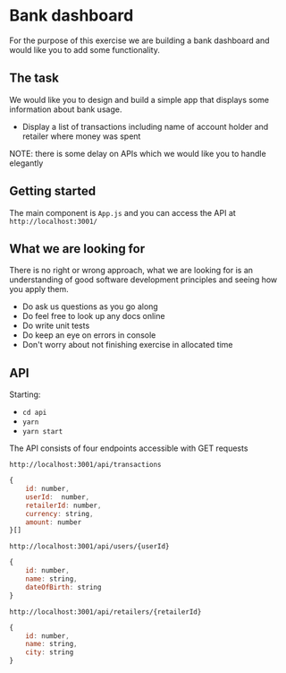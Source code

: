# Bank dashboard

For the purpose of this exercise we are building a bank dashboard and would like you to add some functionality.

## The task

We would like you to design and build a simple app that displays some information about bank usage.

- Display a list of transactions including name of account holder and retailer where money was spent

NOTE: there is some delay on APIs which we would like you to handle elegantly

## Getting started

The main component is `App.js` and you can access the API at `http://localhost:3001/`

## What we are looking for

There is no right or wrong approach, what we are looking for is an understanding of good software development principles and seeing how you apply them.

- Do ask us questions as you go along
- Do feel free to look up any docs online
- Do write unit tests
- Do keep an eye on errors in console
- Don't worry about not finishing exercise in allocated time

## API

Starting:

- `cd api`
- `yarn`
- `yarn start`

The API consists of four endpoints accessible with GET requests

`http://localhost:3001/api/transactions`

```js
{
    id: number,
    userId:  number,
    retailerId: number,
    currency: string,
    amount: number
}[]
```

`http://localhost:3001/api/users/{userId}`

```js
{
    id: number,
    name: string,
    dateOfBirth: string
}
```

`http://localhost:3001/api/retailers/{retailerId}`

```js
{
    id: number,
    name: string,
    city: string
}
```
